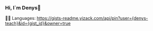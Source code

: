 ### Hi, I`m Denys👋
👩‍💻 Languages:
https://gists-readme.yizack.com/api/pin?user={denys-teach}&id={gist_id}&owner=true
